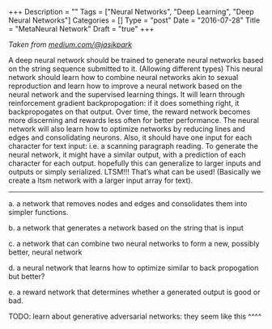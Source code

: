 +++
Description = ""
Tags = ["Neural Networks", "Deep Learning", "Deep Neural Networks"]
Categories = []
Type = "post"
Date = "2016-07-28"
Title = "MetaNeural Network"
Draft = "true"
+++

*Taken from [medium.com/@jasikpark](https://medium.com/@jasikpark)*

A deep neural network should be trained to generate neural networks based on the string sequence submitted to it. (Allowing different types) This neural network should learn how to combine neural networks akin to sexual reproduction and learn how to improve a neural network based on the neural network and the supervised learning things. It will learn through reinforcement gradient backpropogation: if it does something right, it backpropogates on that output. Over time, the reward network becomes more discerning and rewards less often for better performance. The neural network will also learn how to optimize networks by reducing lines and edges and consolidating neurons. Also, it should have one input for each character for text input: i.e. a scanning paragraph reading. To generate the neural network, it might have a similar output, with a prediction of each character for each output. hopefully this can generalize to larger inputs and outputs or simply serialized. LTSM!!! That’s what can be used! (Basically we create a ltsm network with a larger input array for text).

---

a. a network that removes nodes and edges and consolidates them into simpler functions.

b. a network that generates a network based on the string that is input

c. a network that can combine two neural networks to form a new, possibly better, neural network

d. a neural network that learns how to optimize similar to back propogation but better?

e. a reward network that determines whether a generated output is good or bad.

TODO: learn about generative adversarial networks: they seem like this ^^^^
